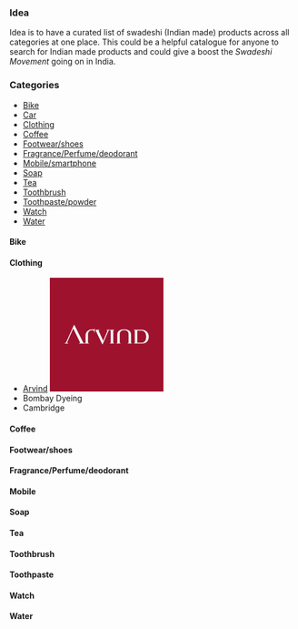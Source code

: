 ### Idea
Idea is to have a curated list of swadeshi (Indian made) products across all categories at one place. This could be a helpful catalogue for anyone to search for Indian made products and could give a boost the _Swadeshi Movement_ going on in India.

### Categories
- [Bike](#bike)
- [Car](#car)
- [Clothing](#clothing)
- [Coffee](#coffee)
- [Footwear/shoes](#footwear)
- [Fragrance/Perfume/deodorant](#fragrance)
- [Mobile/smartphone](#mobile)
- [Soap](#soap)
- [Tea](#tea)
- [Toothbrush](#toothbrush)
- [Toothpaste/powder](#toothpaste)
- [Watch](#watch)
- [Water](#water)

#### <a name="bike">Bike</a>
#### <a name="clothing">Clothing</a>
- [Arvind](http://www.arvind.com/) ![Arvind](logo/arvind.png)
- Bombay Dyeing
- Cambridge

#### <a name="coffee">Coffee</a>
#### <a name="footwear">Footwear/shoes</a>
#### <a name="fragrance">Fragrance/Perfume/deodorant</a>
#### <a name="mobile">Mobile</a>
#### <a name="soap">Soap</a>
#### <a name="tea">Tea</a>
#### <a name="toothbrush">Toothbrush</a>
#### <a name="toothpaste">Toothpaste</a>
#### <a name="watch">Watch</a>
#### <a name="water">Water</a>
